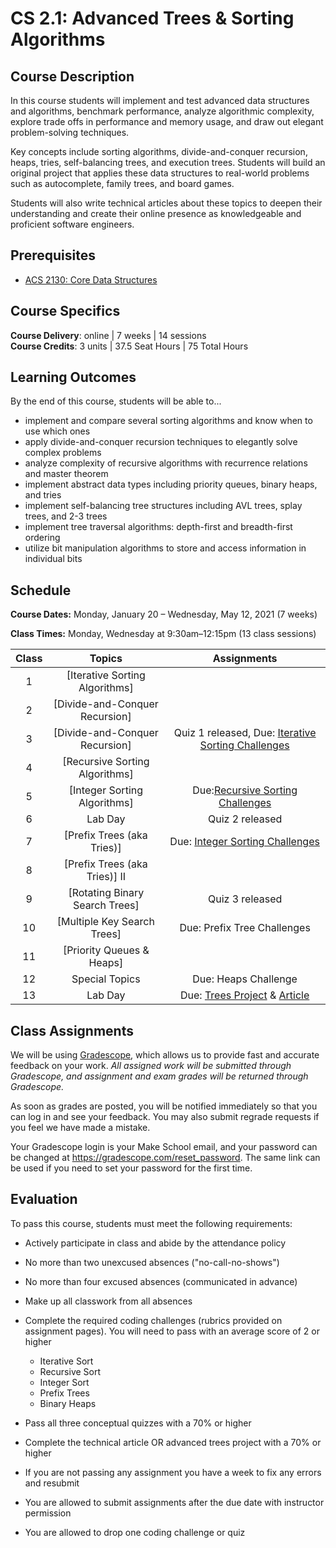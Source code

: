 # CS 2.1: Advanced Trees & Sorting Algorithms

## Course Description

In this course students will implement and test advanced data structures and algorithms, benchmark performance, analyze algorithmic complexity, explore trade offs in performance and memory usage, and draw out elegant problem-solving techniques.

Key concepts include sorting algorithms, divide-and-conquer recursion, heaps, tries, self-balancing trees, and execution trees. Students will build an original project that applies these data structures to real-world problems such as autocomplete, family trees, and board games.

Students will also write technical articles about these topics to deepen their understanding and create their online presence as knowledgeable and proficient software engineers.

## Prerequisites

- [ACS 2130: Core Data Structures](https://bit.ly/acs2130)

## Course Specifics

**Course Delivery**: online | 7 weeks | 14 sessions<br>
**Course Credits**: 3 units | 37.5 Seat Hours | 75 Total Hours

## Learning Outcomes

By the end of this course, students will be able to...

- implement and compare several sorting algorithms and know when to use which ones
- apply divide-and-conquer recursion techniques to elegantly solve complex problems
- analyze complexity of recursive algorithms with recurrence relations and master theorem
- implement abstract data types including priority queues, binary heaps, and tries
- implement self-balancing tree structures including AVL trees, splay trees, and 2-3 trees
- implement tree traversal algorithms: depth-first and breadth-first ordering
- utilize bit manipulation algorithms to store and access information in individual bits

## Schedule

**Course Dates:** Monday, January 20 – Wednesday, May 12, 2021 (7 weeks)

**Class Times:** Monday, Wednesday at 9:30am–12:15pm (13 class sessions)

Class |             Topics             |                                      Assignments
:---: | :----------------------------: | :------------------------------------------------------------------------------------:
  1   | [Iterative Sorting Algorithms]
  2   | [Divide-and-Conquer Recursion]
  3   | [Divide-and-Conquer Recursion] |   Quiz 1 released, Due: [Iterative Sorting Challenges](Assignments/IterativeSort.md)
  4   | [Recursive Sorting Algorithms]
  5   |  [Integer Sorting Algorithms]  |            Due:[Recursive Sorting Challenges](Assignments/RecursiveSort.md)
  6   |            Lab Day             |                                    Quiz 2 released
  7   |   [Prefix Trees (aka Tries)]   |             Due: [Integer Sorting Challenges](Assignments/IntegerSort.md)
  8   | [Prefix Trees (aka Tries)] II
  9   | [Rotating Binary Search Trees] |                                    Quiz 3 released
 10   |  [Multiple Key Search Trees]   |                              Due: Prefix Tree Challenges
 11   |   [Priority Queues & Heaps]
 12   |         Special Topics         |                                  Due: Heaps Challenge
 13   |            Lab Day             | Due: [Trees Project](Assignments/TreesProject) & [Article](Assignments/TechArticle.md)

## Class Assignments

We will be using [Gradescope](gradescope.com), which allows us to provide fast and accurate feedback on your work. _All assigned work will be submitted through Gradescope, and assignment and exam grades will be returned through Gradescope._

As soon as grades are posted, you will be notified immediately so that you can log in and see your feedback. You may also submit regrade requests if you feel we have made a mistake.

Your Gradescope login is your Make School email, and your password can be changed at <https://gradescope.com/reset_password>. The same link can be used if you need to set your password for the first time.

## Evaluation

To pass this course, students must meet the following requirements:

- Actively participate in class and abide by the attendance policy
- No more than two unexcused absences ("no-call-no-shows")
- No more than four excused absences (communicated in advance)
- Make up all classwork from all absences
- Complete the required coding challenges (rubrics provided on assignment pages). You will need to pass with an average score of 2 or higher

  - Iterative Sort
  - Recursive Sort
  - Integer Sort
  - Prefix Trees
  - Binary Heaps

- Pass all three conceptual quizzes with a 70% or higher
- Complete the technical article OR advanced trees project with a 70% or higher
- If you are not passing any assignment you have a week to fix any errors and resubmit
- You are allowed to submit assignments after the due date with instructor permission
- You are allowed to drop one coding challenge or quiz